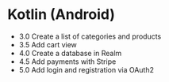 # Kotlin (Android)

- 3.0 Create a list of categories and products
- 3.5 Add cart view
- 4.0 Create a database in Realm
- 4.5 Add payments with Stripe
- 5.0 Add login and registration via OAuth2